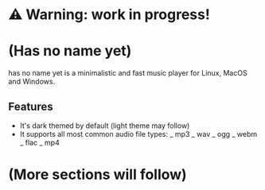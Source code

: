 # ⚠️ Warning: work in progress!

# (Has no name yet)

has no name yet is a minimalistic and fast music player for Linux, MacOS and Windows.

## Features

- It's dark themed by default (light theme may follow)
- It supports all most common audio file types:
  _ mp3
  _ wav
  _ ogg
  _ webm
  _ flac
  _ mp4

# (More sections will follow)
